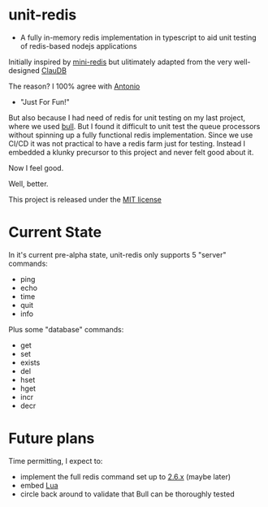 # unit-redis
- A fully in-memory redis implementation in typescript to aid unit testing of redis-based nodejs applications

Initially inspired by [mini-redis](https://github.com/meteor/miniredis) but ulitimately adapted from the very well-designed [ClauDB](https://github.com/tonivade/claudb.git)

The reason?  I 100% agree with [Antonio](https://github.com/tonivade)

- "Just For Fun!"

But also because I had need of redis for unit testing on my last project, where we used [bull](https://www.npmjs.com/package/bull).  But I found it difficult to unit test the queue processors without spinning up a fully functional redis implementation.  Since we use CI/CD it was not practical to have a redis farm just for testing.  Instead I embedded a klunky precursor to this project and never felt good about it.

Now I feel good.

Well, better.

This project is released under the [MIT license](https://opensource.org/licenses/MIT)

# Current State

In it's current pre-alpha state, unit-redis only supports 5 "server" commands:

- ping
- echo
- time
- quit
- info

Plus some "database" commands:

- get
- set
- exists
- del
- hset
- hget
- incr
- decr

# Future plans

Time permitting, I expect to:

- implement the full redis command set up to [2.6.x](http://download.redis.io/releases/) (maybe later)
- embed [Lua](https://www.lua.org/)
- circle back around to validate that Bull can be thoroughly tested
